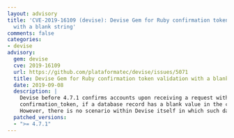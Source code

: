 ```yaml
---
layout: advisory
title: 'CVE-2019-16109 (devise): Devise Gem for Ruby confirmation token validation
  with a blank string'
comments: false
categories:
- devise
advisory:
  gem: devise
  cve: 2019-16109
  url: https://github.com/plataformatec/devise/issues/5071
  title: Devise Gem for Ruby confirmation token validation with a blank string
  date: 2019-09-08
  description: |
    Devise before 4.7.1 confirms accounts upon receiving a request with a blank
    confirmation_token, if a database record has a blank value in the confirmation_token column.
    However, there is no scenario within Devise itself in which such database records would exist.
  patched_versions:
  - ">= 4.7.1"
---
```

